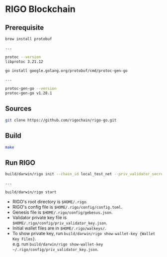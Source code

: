 # RIGO Blockchain

## Prerequisite

```bash
brew install protobuf

...

protoc --version
libprotoc 3.21.12
```

```bash
go install google.golang.org/protobuf/cmd/protoc-gen-go

...

protoc-gen-go --version
protoc-gen-go v1.28.1
```

## Sources

```bash
git clone https://github.com/rigochain/rigo-go.git
```

## Build

```bash
make
```

## Run RIGO
```bash
build/darwin/rigo init --chain_id local_test_net --priv_validator_secret 1234

...

build/darwin/rigo start
```

* RIGO's root directory is `$HOME/.rigo`.
* RIGO's config file is `$HOME/.rigo/config/config.toml`.
* Genesis file is `$HOME/.rigo/config/gebesus.json`.
* Validator private key file is  `$HOME/.rigo/config/priv_validator_key.json`.
* Initial wallet files are in `$HOME/.rigo/walkeys/`.
* To show private key, run `build/darwin/rigo show-wallet-key {Wallet Key Files}`.  
  e.g. run `build/darwin/rigo show-wallet-key ~/.rigo/config/priv_validator_key.json`.